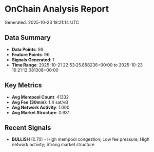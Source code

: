 # OnChain Analysis Report
Generated: 2025-10-23 19:21:14 UTC

## Data Summary
- **Data Points**: 96
- **Feature Points**: 96
- **Signals Generated**: 1
- **Time Range**: 2025-10-21 22:53:25.858236+00:00 to 2025-10-23 19:21:12.081308+00:00

## Key Metrics
- **Avg Mempool Count**: 41332
- **Avg Fee (30min)**: 1.4 sat/vB
- **Avg Network Activity**: 1.000
- **Avg Market Structure**: 0.631

## Recent Signals
- **BULLISH** (0.70) - High mempool congestion; Low fee pressure; High network activity; Strong market structure
